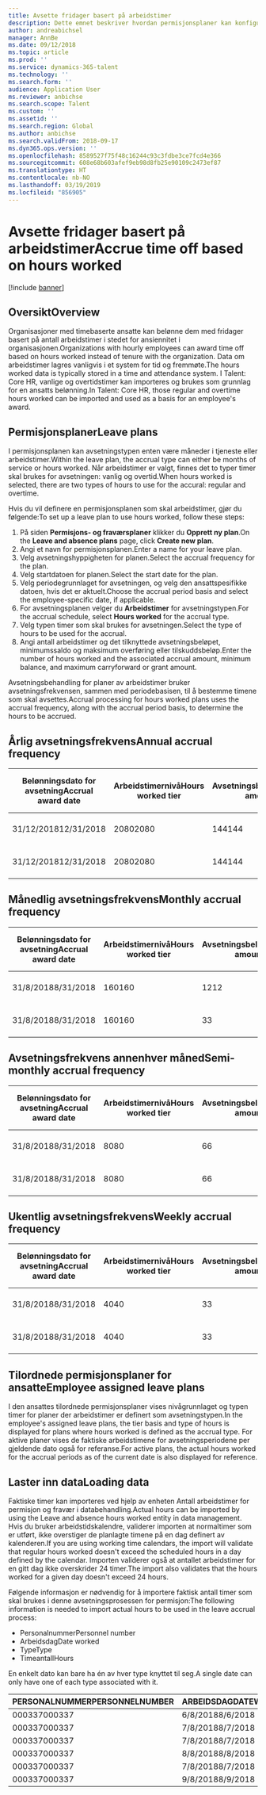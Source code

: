 ```yaml
---
title: Avsette fridager basert på arbeidstimer
description: Dette emnet beskriver hvordan permisjonsplaner kan konfigureres for å avsette fridager basert på arbeidstimer.
author: andreabichsel
manager: AnnBe
ms.date: 09/12/2018
ms.topic: article
ms.prod: ''
ms.service: dynamics-365-talent
ms.technology: ''
ms.search.form: ''
audience: Application User
ms.reviewer: anbichse
ms.search.scope: Talent
ms.custom: ''
ms.assetid: ''
ms.search.region: Global
ms.author: anbichse
ms.search.validFrom: 2018-09-17
ms.dyn365.ops.version: ''
ms.openlocfilehash: 8589527f75f48c16244c93c3fdbe3ce7fcd4e366
ms.sourcegitcommit: 608e68b603afef9eb98d8fb25e90109c2473ef87
ms.translationtype: HT
ms.contentlocale: nb-NO
ms.lasthandoff: 03/19/2019
ms.locfileid: "856905"
---
```

# <a name="accrue-time-off-based-on-hours-worked"></a><span data-ttu-id="ebf92-103">Avsette fridager basert på arbeidstimer</span><span class="sxs-lookup"><span data-stu-id="ebf92-103">Accrue time off based on hours worked</span></span>

[!include [banner](includes/banner.md)]


## <a name="overview"></a><span data-ttu-id="ebf92-104">Oversikt</span><span class="sxs-lookup"><span data-stu-id="ebf92-104">Overview</span></span>

<span data-ttu-id="ebf92-105">Organisasjoner med timebaserte ansatte kan belønne dem med fridager basert på antall arbeidstimer i stedet for ansiennitet i organisasjonen.</span><span class="sxs-lookup"><span data-stu-id="ebf92-105">Organizations with hourly employees can award time off based on hours worked instead of tenure with the organization.</span></span> <span data-ttu-id="ebf92-106">Data om arbeidstimer lagres vanligvis i et system for tid og fremmøte.</span><span class="sxs-lookup"><span data-stu-id="ebf92-106">The hours worked data is typically stored in a time and attendance system.</span></span> <span data-ttu-id="ebf92-107">I Talent: Core HR, vanlige og overtidstimer kan importeres og brukes som grunnlag for en ansatts belønning.</span><span class="sxs-lookup"><span data-stu-id="ebf92-107">In Talent: Core HR, those regular and overtime hours worked can be imported and used as a basis for an employee's award.</span></span>

## <a name="leave-plans"></a><span data-ttu-id="ebf92-108">Permisjonsplaner</span><span class="sxs-lookup"><span data-stu-id="ebf92-108">Leave plans</span></span>

<span data-ttu-id="ebf92-109">I permisjonsplanen kan avsetningstypen enten være måneder i tjeneste eller arbeidstimer.</span><span class="sxs-lookup"><span data-stu-id="ebf92-109">Within the leave plan, the accrual type can either be months of service or hours worked.</span></span> <span data-ttu-id="ebf92-110">Når arbeidstimer er valgt, finnes det to typer timer skal brukes for avsetningen: vanlig og overtid.</span><span class="sxs-lookup"><span data-stu-id="ebf92-110">When hours worked is selected, there are two types of hours to use for the accural: regular and overtime.</span></span>

<span data-ttu-id="ebf92-111">Hvis du vil definere en permisjonsplanen som skal arbeidstimer, gjør du følgende:</span><span class="sxs-lookup"><span data-stu-id="ebf92-111">To set up a leave plan to use hours worked, follow these steps:</span></span>

1. <span data-ttu-id="ebf92-112">På siden **Permisjons- og fraværsplaner** klikker du **Opprett ny plan**.</span><span class="sxs-lookup"><span data-stu-id="ebf92-112">On the **Leave and absence plans** page, click **Create new plan**.</span></span>
2. <span data-ttu-id="ebf92-113">Angi et navn for permisjonsplanen.</span><span class="sxs-lookup"><span data-stu-id="ebf92-113">Enter a name for your leave plan.</span></span>
3. <span data-ttu-id="ebf92-114">Velg avsetningshyppigheten for planen.</span><span class="sxs-lookup"><span data-stu-id="ebf92-114">Select the accrual frequency for the plan.</span></span>
5. <span data-ttu-id="ebf92-115">Velg startdatoen for planen.</span><span class="sxs-lookup"><span data-stu-id="ebf92-115">Select the start date for the plan.</span></span>
6. <span data-ttu-id="ebf92-116">Velg periodegrunnlaget for avsetningen, og velg den ansattspesifikke datoen, hvis det er aktuelt.</span><span class="sxs-lookup"><span data-stu-id="ebf92-116">Choose the accrual period basis and select the employee-specific date, if applicable.</span></span>
7. <span data-ttu-id="ebf92-117">For avsetningsplanen velger du **Arbeidstimer** for avsetningstypen.</span><span class="sxs-lookup"><span data-stu-id="ebf92-117">For the accrual schedule, select **Hours worked** for the accrual type.</span></span>
8. <span data-ttu-id="ebf92-118">Velg typen timer som skal brukes for avsetningen.</span><span class="sxs-lookup"><span data-stu-id="ebf92-118">Select the type of hours to be used for the accrual.</span></span>
9. <span data-ttu-id="ebf92-119">Angi antall arbeidstimer og det tilknyttede avsetningsbeløpet, minimumssaldo og maksimum overføring eller tilskuddsbeløp.</span><span class="sxs-lookup"><span data-stu-id="ebf92-119">Enter the number of hours worked and the associated accrual amount, minimum balance, and maximum carryforward or grant amount.</span></span>

<span data-ttu-id="ebf92-120">Avsetningsbehandling for planer av arbeidstimer bruker avsetningsfrekvensen, sammen med periodebasisen, til å bestemme timene som skal avsettes.</span><span class="sxs-lookup"><span data-stu-id="ebf92-120">Accrual processing for hours worked plans uses the accrual frequency, along with the accrual period basis, to determine the hours to be accrued.</span></span>

## <a name="annual-accrual-frequency"></a><span data-ttu-id="ebf92-121">Årlig avsetningsfrekvens</span><span class="sxs-lookup"><span data-stu-id="ebf92-121">Annual accrual frequency</span></span>

| <span data-ttu-id="ebf92-122">Belønningsdato for avsetning</span><span class="sxs-lookup"><span data-stu-id="ebf92-122">Accrual award date</span></span>    | <span data-ttu-id="ebf92-123">Arbeidstimernivå</span><span class="sxs-lookup"><span data-stu-id="ebf92-123">Hours worked tier</span></span>    | <span data-ttu-id="ebf92-124">Avsetningsbeløp</span><span class="sxs-lookup"><span data-stu-id="ebf92-124">Accrual amount</span></span>        | <span data-ttu-id="ebf92-125">Arbeidstimer datoer</span><span class="sxs-lookup"><span data-stu-id="ebf92-125">Hours worked dates</span></span>   | <span data-ttu-id="ebf92-126">Arbeidstimer faktisk</span><span class="sxs-lookup"><span data-stu-id="ebf92-126">Hours worked actuals</span></span>| <span data-ttu-id="ebf92-127">Belønning</span><span class="sxs-lookup"><span data-stu-id="ebf92-127">Award</span></span>               |
| --------------------- | -------------------- | --------------------- | -------------------- |-------------------- |-------------------- |
| <span data-ttu-id="ebf92-128">31/12/2018</span><span class="sxs-lookup"><span data-stu-id="ebf92-128">12/31/2018</span></span>            | <span data-ttu-id="ebf92-129">2080</span><span class="sxs-lookup"><span data-stu-id="ebf92-129">2080</span></span>                 | <span data-ttu-id="ebf92-130">144</span><span class="sxs-lookup"><span data-stu-id="ebf92-130">144</span></span>                   | <span data-ttu-id="ebf92-131">1/1/2018-12/31/2018</span><span class="sxs-lookup"><span data-stu-id="ebf92-131">1/1/2018-12/31/2018</span></span>  | <span data-ttu-id="ebf92-132">2085</span><span class="sxs-lookup"><span data-stu-id="ebf92-132">2085</span></span>                | <span data-ttu-id="ebf92-133">144</span><span class="sxs-lookup"><span data-stu-id="ebf92-133">144</span></span>                 |        
| <span data-ttu-id="ebf92-134">31/12/2018</span><span class="sxs-lookup"><span data-stu-id="ebf92-134">12/31/2018</span></span>            | <span data-ttu-id="ebf92-135">2080</span><span class="sxs-lookup"><span data-stu-id="ebf92-135">2080</span></span>                 | <span data-ttu-id="ebf92-136">144</span><span class="sxs-lookup"><span data-stu-id="ebf92-136">144</span></span>                   | <span data-ttu-id="ebf92-137">1/1/2018-12/31/2018</span><span class="sxs-lookup"><span data-stu-id="ebf92-137">1/1/2018-12/31/2018</span></span>  | <span data-ttu-id="ebf92-138">2000</span><span class="sxs-lookup"><span data-stu-id="ebf92-138">2000</span></span>                | <span data-ttu-id="ebf92-139">0</span><span class="sxs-lookup"><span data-stu-id="ebf92-139">0</span></span>                 |


## <a name="monthly-accrual-frequency"></a><span data-ttu-id="ebf92-140">Månedlig avsetningsfrekvens</span><span class="sxs-lookup"><span data-stu-id="ebf92-140">Monthly accrual frequency</span></span>

| <span data-ttu-id="ebf92-141">Belønningsdato for avsetning</span><span class="sxs-lookup"><span data-stu-id="ebf92-141">Accrual award date</span></span>    | <span data-ttu-id="ebf92-142">Arbeidstimernivå</span><span class="sxs-lookup"><span data-stu-id="ebf92-142">Hours worked tier</span></span>    | <span data-ttu-id="ebf92-143">Avsetningsbeløp</span><span class="sxs-lookup"><span data-stu-id="ebf92-143">Accrual amount</span></span>        | <span data-ttu-id="ebf92-144">Arbeidstimer datoer</span><span class="sxs-lookup"><span data-stu-id="ebf92-144">Hours worked dates</span></span>   | <span data-ttu-id="ebf92-145">Arbeidstimer faktisk</span><span class="sxs-lookup"><span data-stu-id="ebf92-145">Hours worked actuals</span></span>| <span data-ttu-id="ebf92-146">Belønning</span><span class="sxs-lookup"><span data-stu-id="ebf92-146">Award</span></span>               |
| --------------------- | -------------------- | --------------------- | -------------------- |-------------------- |-------------------- |
| <span data-ttu-id="ebf92-147">31/8/2018</span><span class="sxs-lookup"><span data-stu-id="ebf92-147">8/31/2018</span></span>             | <span data-ttu-id="ebf92-148">160</span><span class="sxs-lookup"><span data-stu-id="ebf92-148">160</span></span>                  | <span data-ttu-id="ebf92-149">12</span><span class="sxs-lookup"><span data-stu-id="ebf92-149">12</span></span>                    | <span data-ttu-id="ebf92-150">8/1/2018-8/31/2018</span><span class="sxs-lookup"><span data-stu-id="ebf92-150">8/1/2018-8/31/2018</span></span>   | <span data-ttu-id="ebf92-151">184</span><span class="sxs-lookup"><span data-stu-id="ebf92-151">184</span></span>                 | <span data-ttu-id="ebf92-152">12</span><span class="sxs-lookup"><span data-stu-id="ebf92-152">12</span></span>                  |        
| <span data-ttu-id="ebf92-153">31/8/2018</span><span class="sxs-lookup"><span data-stu-id="ebf92-153">8/31/2018</span></span>             | <span data-ttu-id="ebf92-154">160</span><span class="sxs-lookup"><span data-stu-id="ebf92-154">160</span></span>                  | <span data-ttu-id="ebf92-155">3</span><span class="sxs-lookup"><span data-stu-id="ebf92-155">3</span></span>                     | <span data-ttu-id="ebf92-156">8/1/2018-8/31/2018</span><span class="sxs-lookup"><span data-stu-id="ebf92-156">8/1/2018-8/31/2018</span></span>   | <span data-ttu-id="ebf92-157">184</span><span class="sxs-lookup"><span data-stu-id="ebf92-157">184</span></span>                 | <span data-ttu-id="ebf92-158">3</span><span class="sxs-lookup"><span data-stu-id="ebf92-158">3</span></span>                   |

## <a name="semi-monthly-accrual-frequency"></a><span data-ttu-id="ebf92-159">Avsetningsfrekvens annenhver måned</span><span class="sxs-lookup"><span data-stu-id="ebf92-159">Semi-monthly accrual frequency</span></span>

| <span data-ttu-id="ebf92-160">Belønningsdato for avsetning</span><span class="sxs-lookup"><span data-stu-id="ebf92-160">Accrual award date</span></span>    | <span data-ttu-id="ebf92-161">Arbeidstimernivå</span><span class="sxs-lookup"><span data-stu-id="ebf92-161">Hours worked tier</span></span>    | <span data-ttu-id="ebf92-162">Avsetningsbeløp</span><span class="sxs-lookup"><span data-stu-id="ebf92-162">Accrual amount</span></span>        | <span data-ttu-id="ebf92-163">Arbeidstimer datoer</span><span class="sxs-lookup"><span data-stu-id="ebf92-163">Hours worked dates</span></span>   | <span data-ttu-id="ebf92-164">Arbeidstimer faktisk</span><span class="sxs-lookup"><span data-stu-id="ebf92-164">Hours worked actuals</span></span>| <span data-ttu-id="ebf92-165">Belønning</span><span class="sxs-lookup"><span data-stu-id="ebf92-165">Award</span></span>               |
| --------------------- | -------------------- | --------------------- | -------------------- |-------------------- |-------------------- |
| <span data-ttu-id="ebf92-166">31/8/2018</span><span class="sxs-lookup"><span data-stu-id="ebf92-166">8/31/2018</span></span>             | <span data-ttu-id="ebf92-167">80</span><span class="sxs-lookup"><span data-stu-id="ebf92-167">80</span></span>                   | <span data-ttu-id="ebf92-168">6</span><span class="sxs-lookup"><span data-stu-id="ebf92-168">6</span></span>                     | <span data-ttu-id="ebf92-169">8/16/2018-8/31/2018</span><span class="sxs-lookup"><span data-stu-id="ebf92-169">8/16/2018-8/31/2018</span></span>  | <span data-ttu-id="ebf92-170">81</span><span class="sxs-lookup"><span data-stu-id="ebf92-170">81</span></span>                  | <span data-ttu-id="ebf92-171">6</span><span class="sxs-lookup"><span data-stu-id="ebf92-171">6</span></span>                  |        
| <span data-ttu-id="ebf92-172">31/8/2018</span><span class="sxs-lookup"><span data-stu-id="ebf92-172">8/31/2018</span></span>             | <span data-ttu-id="ebf92-173">80</span><span class="sxs-lookup"><span data-stu-id="ebf92-173">80</span></span>                   | <span data-ttu-id="ebf92-174">6</span><span class="sxs-lookup"><span data-stu-id="ebf92-174">6</span></span>                     | <span data-ttu-id="ebf92-175">8/16/2018-8/31/2018</span><span class="sxs-lookup"><span data-stu-id="ebf92-175">8/16/2018-8/31/2018</span></span>  | <span data-ttu-id="ebf92-176">75</span><span class="sxs-lookup"><span data-stu-id="ebf92-176">75</span></span>                  | <span data-ttu-id="ebf92-177">0</span><span class="sxs-lookup"><span data-stu-id="ebf92-177">0</span></span>                   |

## <a name="weekly-accrual-frequency"></a><span data-ttu-id="ebf92-178">Ukentlig avsetningsfrekvens</span><span class="sxs-lookup"><span data-stu-id="ebf92-178">Weekly accrual frequency</span></span>

| <span data-ttu-id="ebf92-179">Belønningsdato for avsetning</span><span class="sxs-lookup"><span data-stu-id="ebf92-179">Accrual award date</span></span>    | <span data-ttu-id="ebf92-180">Arbeidstimernivå</span><span class="sxs-lookup"><span data-stu-id="ebf92-180">Hours worked tier</span></span>    | <span data-ttu-id="ebf92-181">Avsetningsbeløp</span><span class="sxs-lookup"><span data-stu-id="ebf92-181">Accrual amount</span></span>        | <span data-ttu-id="ebf92-182">Arbeidstimer datoer</span><span class="sxs-lookup"><span data-stu-id="ebf92-182">Hours worked dates</span></span>   | <span data-ttu-id="ebf92-183">Arbeidstimer faktisk</span><span class="sxs-lookup"><span data-stu-id="ebf92-183">Hours worked actuals</span></span>| <span data-ttu-id="ebf92-184">Belønning</span><span class="sxs-lookup"><span data-stu-id="ebf92-184">Award</span></span>               |
| --------------------- | -------------------- | --------------------- | -------------------- |-------------------- |-------------------- |
| <span data-ttu-id="ebf92-185">31/8/2018</span><span class="sxs-lookup"><span data-stu-id="ebf92-185">8/31/2018</span></span>             | <span data-ttu-id="ebf92-186">40</span><span class="sxs-lookup"><span data-stu-id="ebf92-186">40</span></span>                   | <span data-ttu-id="ebf92-187">3</span><span class="sxs-lookup"><span data-stu-id="ebf92-187">3</span></span>                     | <span data-ttu-id="ebf92-188">8/27/2018-8/31/2018</span><span class="sxs-lookup"><span data-stu-id="ebf92-188">8/27/2018-8/31/2018</span></span>  | <span data-ttu-id="ebf92-189">42</span><span class="sxs-lookup"><span data-stu-id="ebf92-189">42</span></span>                  | <span data-ttu-id="ebf92-190">3</span><span class="sxs-lookup"><span data-stu-id="ebf92-190">3</span></span>                  |        
| <span data-ttu-id="ebf92-191">31/8/2018</span><span class="sxs-lookup"><span data-stu-id="ebf92-191">8/31/2018</span></span>             | <span data-ttu-id="ebf92-192">40</span><span class="sxs-lookup"><span data-stu-id="ebf92-192">40</span></span>                   | <span data-ttu-id="ebf92-193">3</span><span class="sxs-lookup"><span data-stu-id="ebf92-193">3</span></span>                     | <span data-ttu-id="ebf92-194">8/27/2018-8/31/2018</span><span class="sxs-lookup"><span data-stu-id="ebf92-194">8/27/2018-8/31/2018</span></span>  | <span data-ttu-id="ebf92-195">35</span><span class="sxs-lookup"><span data-stu-id="ebf92-195">35</span></span>                  | <span data-ttu-id="ebf92-196">0</span><span class="sxs-lookup"><span data-stu-id="ebf92-196">0</span></span>                   |

## <a name="employee-assigned-leave-plans"></a><span data-ttu-id="ebf92-197">Tilordnede permisjonsplaner for ansatte</span><span class="sxs-lookup"><span data-stu-id="ebf92-197">Employee assigned leave plans</span></span>

<span data-ttu-id="ebf92-198">I den ansattes tilordnede permisjonsplaner vises nivågrunnlaget og typen timer for planer der arbeidstimer er definert som avsetningstypen.</span><span class="sxs-lookup"><span data-stu-id="ebf92-198">In the employee's assigned leave plans, the tier basis and type of hours is displayed for plans where hours worked is defined as the accrual type.</span></span> <span data-ttu-id="ebf92-199">For aktive planer vises de faktiske arbeidstimene for avsetningsperiodene per gjeldende dato også for referanse.</span><span class="sxs-lookup"><span data-stu-id="ebf92-199">For active plans, the actual hours worked for the accrual periods as of the current date is also displayed for reference.</span></span> 

## <a name="loading-data"></a><span data-ttu-id="ebf92-200">Laster inn data</span><span class="sxs-lookup"><span data-stu-id="ebf92-200">Loading data</span></span>

<span data-ttu-id="ebf92-201">Faktiske timer kan importeres ved hjelp av enheten Antall arbeidstimer for permisjon og fravær i databehandling.</span><span class="sxs-lookup"><span data-stu-id="ebf92-201">Actual hours can be imported by using the Leave and absence hours worked entity in data management.</span></span> <span data-ttu-id="ebf92-202">Hvis du bruker arbeidstidskalendre, validerer importen at normaltimer som er utført, ikke overstiger de planlagte timene på en dag definert av kalenderen.</span><span class="sxs-lookup"><span data-stu-id="ebf92-202">If you are using working time calendars, the import will validate that regular hours worked doesn't exceed the scheduled hours in a day defined by the calendar.</span></span> <span data-ttu-id="ebf92-203">Importen validerer også at antallet arbeidstimer for en gitt dag ikke overskrider 24 timer.</span><span class="sxs-lookup"><span data-stu-id="ebf92-203">The import also validates that the hours worked for a given day doesn't exceed 24 hours.</span></span> 

<span data-ttu-id="ebf92-204">Følgende informasjon er nødvendig for å importere faktisk antall timer som skal brukes i denne avsetningsprosessen for permisjon:</span><span class="sxs-lookup"><span data-stu-id="ebf92-204">The following information is needed to import actual hours to be used in the leave accrual process:</span></span>

+ <span data-ttu-id="ebf92-205">Personalnummer</span><span class="sxs-lookup"><span data-stu-id="ebf92-205">Personnel number</span></span> 
+ <span data-ttu-id="ebf92-206">Arbeidsdag</span><span class="sxs-lookup"><span data-stu-id="ebf92-206">Date worked</span></span>
+ <span data-ttu-id="ebf92-207">Type</span><span class="sxs-lookup"><span data-stu-id="ebf92-207">Type</span></span>
+ <span data-ttu-id="ebf92-208">Timeantall</span><span class="sxs-lookup"><span data-stu-id="ebf92-208">Hours</span></span>

<span data-ttu-id="ebf92-209">En enkelt dato kan bare ha én av hver type knyttet til seg.</span><span class="sxs-lookup"><span data-stu-id="ebf92-209">A single date can only have one of each type associated with it.</span></span>

| <span data-ttu-id="ebf92-210">PERSONALNUMMER</span><span class="sxs-lookup"><span data-stu-id="ebf92-210">PERSONNELNUMBER</span></span>       | <span data-ttu-id="ebf92-211">ARBEIDSDAG</span><span class="sxs-lookup"><span data-stu-id="ebf92-211">DATEWORKED</span></span>           | <span data-ttu-id="ebf92-212">TYPE</span><span class="sxs-lookup"><span data-stu-id="ebf92-212">TYPE</span></span>                  | <span data-ttu-id="ebf92-213">TIMER</span><span class="sxs-lookup"><span data-stu-id="ebf92-213">HOURS</span></span>                |
| --------------------- | -------------------- | --------------------- | -------------------- |
| <span data-ttu-id="ebf92-214">000337</span><span class="sxs-lookup"><span data-stu-id="ebf92-214">000337</span></span>                | <span data-ttu-id="ebf92-215">6/8/2018</span><span class="sxs-lookup"><span data-stu-id="ebf92-215">8/6/2018</span></span>             | <span data-ttu-id="ebf92-216">Vanlig</span><span class="sxs-lookup"><span data-stu-id="ebf92-216">Regular</span></span>               | <span data-ttu-id="ebf92-217">8</span><span class="sxs-lookup"><span data-stu-id="ebf92-217">8</span></span>                    |       
| <span data-ttu-id="ebf92-218">000337</span><span class="sxs-lookup"><span data-stu-id="ebf92-218">000337</span></span>                | <span data-ttu-id="ebf92-219">7/8/2018</span><span class="sxs-lookup"><span data-stu-id="ebf92-219">8/7/2018</span></span>             | <span data-ttu-id="ebf92-220">Vanlig</span><span class="sxs-lookup"><span data-stu-id="ebf92-220">Regular</span></span>               | <span data-ttu-id="ebf92-221">8</span><span class="sxs-lookup"><span data-stu-id="ebf92-221">8</span></span>                    |
| <span data-ttu-id="ebf92-222">000337</span><span class="sxs-lookup"><span data-stu-id="ebf92-222">000337</span></span>                | <span data-ttu-id="ebf92-223">7/8/2018</span><span class="sxs-lookup"><span data-stu-id="ebf92-223">8/7/2018</span></span>             | <span data-ttu-id="ebf92-224">Overtid</span><span class="sxs-lookup"><span data-stu-id="ebf92-224">Overtime</span></span>              | <span data-ttu-id="ebf92-225">3</span><span class="sxs-lookup"><span data-stu-id="ebf92-225">3</span></span>                    |
| <span data-ttu-id="ebf92-226">000337</span><span class="sxs-lookup"><span data-stu-id="ebf92-226">000337</span></span>                | <span data-ttu-id="ebf92-227">8/8/2018</span><span class="sxs-lookup"><span data-stu-id="ebf92-227">8/8/2018</span></span>             | <span data-ttu-id="ebf92-228">Vanlig</span><span class="sxs-lookup"><span data-stu-id="ebf92-228">Regular</span></span>               | <span data-ttu-id="ebf92-229">8</span><span class="sxs-lookup"><span data-stu-id="ebf92-229">8</span></span>                    |
| <span data-ttu-id="ebf92-230">000337</span><span class="sxs-lookup"><span data-stu-id="ebf92-230">000337</span></span>                | <span data-ttu-id="ebf92-231">7/8/2018</span><span class="sxs-lookup"><span data-stu-id="ebf92-231">8/7/2018</span></span>             | <span data-ttu-id="ebf92-232">Vanlig</span><span class="sxs-lookup"><span data-stu-id="ebf92-232">Regular</span></span>               | <span data-ttu-id="ebf92-233">8</span><span class="sxs-lookup"><span data-stu-id="ebf92-233">8</span></span>                    |
| <span data-ttu-id="ebf92-234">000337</span><span class="sxs-lookup"><span data-stu-id="ebf92-234">000337</span></span>                | <span data-ttu-id="ebf92-235">9/8/2018</span><span class="sxs-lookup"><span data-stu-id="ebf92-235">8/9/2018</span></span>             | <span data-ttu-id="ebf92-236">Vanlig</span><span class="sxs-lookup"><span data-stu-id="ebf92-236">Regular</span></span>               | <span data-ttu-id="ebf92-237">8</span><span class="sxs-lookup"><span data-stu-id="ebf92-237">8</span></span>                    |

